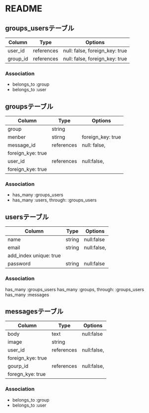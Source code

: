 # README

## groups_usersテーブル

|Column|Type|Options|
|------|----|-------|
|user_id|references|null: false, foreign_key: true|
|group_id|references|null: false, foreign_key: true|

### Association
- belongs_to :group
- belongs_to :user


## groupsテーブル

|Column|Type|Options|
|------|----|-------|
|group|string||
|menber|stirng|foreign_key: true|
|message_id|references|null: false,
foreign_kye: true|
|user_id|references|null:false,
foreign_kye: true|

### Association
- has_many :groups_users
- has_many :users, through: :groups_users


## usersテーブル

|Column|Type|Options|
|------|----|-------|
|name|string|null:false|
|email|string|null:false,
add_index unique: true|
|password|string|null:false|

### Association
has_many :groups_users
has_many :groups, through: :groups_users
has_many :messages



## messagesテーブル

|Column|Type|Options|
|------|----|-------|
|body|text|null:false|
|image|string||
|user_id|references|null:false,
foreign_kye: true|
|gourp_id|references|null:false,
foregn_kye: true|

### Association
- belongs_to :group
- belongs_to :user
